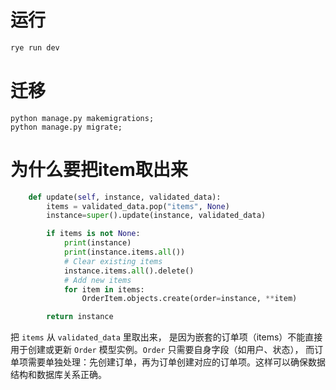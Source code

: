 # 运行
```bash
rye run dev
```

# 迁移
```shell
python manage.py makemigrations;
python manage.py migrate;
```

# 为什么要把item取出来
```python
    def update(self, instance, validated_data):
        items = validated_data.pop("items", None)
        instance=super().update(instance, validated_data)

        if items is not None:
            print(instance)
            print(instance.items.all())
            # Clear existing items
            instance.items.all().delete()
            # Add new items
            for item in items:
                OrderItem.objects.create(order=instance, **item)

        return instance
```
把 `items` 从 `validated_data` 里取出来，
是因为嵌套的订单项（items）不能直接用于创建或更新 `Order` 模型实例。`Order` 只需要自身字段（如用户、状态），
而订单项需要单独处理：先创建订单，再为订单创建对应的订单项。这样可以确保数据结构和数据库关系正确。